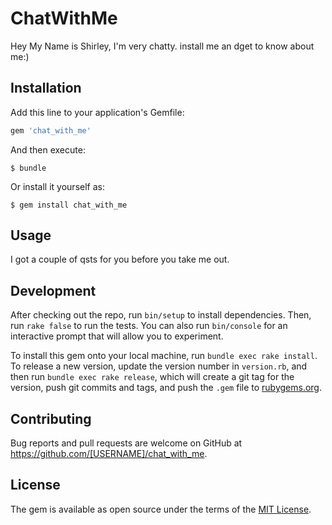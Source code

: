 # ChatWithMe

Hey My Name is Shirley, I'm very chatty. install me an dget to know about me:)

## Installation

Add this line to your application's Gemfile:

```ruby
gem 'chat_with_me'
```

And then execute:

    $ bundle

Or install it yourself as:

    $ gem install chat_with_me

## Usage

I got a couple of qsts for you before you take me out. 

## Development

After checking out the repo, run `bin/setup` to install dependencies. Then, run `rake false` to run the tests. You can also run `bin/console` for an interactive prompt that will allow you to experiment.

To install this gem onto your local machine, run `bundle exec rake install`. To release a new version, update the version number in `version.rb`, and then run `bundle exec rake release`, which will create a git tag for the version, push git commits and tags, and push the `.gem` file to [rubygems.org](https://rubygems.org).

## Contributing

Bug reports and pull requests are welcome on GitHub at https://github.com/[USERNAME]/chat_with_me.


## License

The gem is available as open source under the terms of the [MIT License](http://opensource.org/licenses/MIT).

